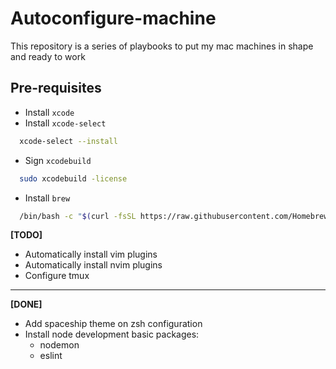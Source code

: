 # Autoconfigure-machine

This repository is a series of playbooks to put my mac machines in shape and ready to work

## Pre-requisites
- Install `xcode`
- Install `xcode-select`
 ```bash
   xcode-select --install
 ```
- Sign `xcodebuild`
 ```bash
   sudo xcodebuild -license
 ```
- Install `brew`
 ```bash
   /bin/bash -c "$(curl -fsSL https://raw.githubusercontent.com/Homebrew/install/HEAD/install.sh)"
 ```

**[TODO]**

- Automatically install vim plugins
- Automatically install nvim plugins
- Configure tmux

---
**[DONE]**
- Add spaceship theme on zsh configuration
- Install node development basic packages:
  - nodemon
  - eslint
